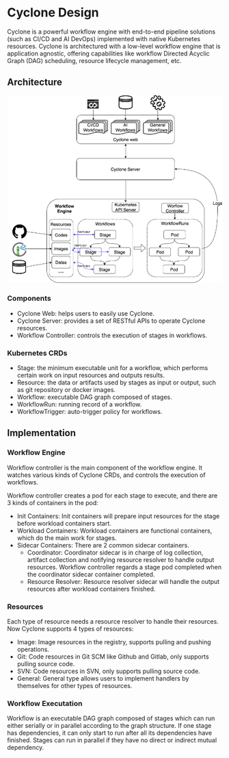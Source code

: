 # Cyclone Design

Cyclone is a powerful workflow engine with end-to-end pipeline solutions (such as CI/CD and AI DevOps) implemented with native Kubernetes resources. 
Cyclone is architectured with a low-level workflow engine that is application agnostic, offering capabilities like
workflow Directed Acyclic Graph (DAG) scheduling, resource lifecycle management, etc.

## Architecture

![Cyclone arch](images/cyclone-arch.png)

### Components

* Cyclone Web: helps users to easily use Cyclone.
* Cyclone Server: provides a set of RESTful APIs to operate Cyclone resources.
* Workflow Controller: controls the execution of stages in workflows.

### Kubernetes CRDs

* Stage: the minimum executable unit for a workflow, which performs certain work on input resources and outputs results.
* Resource: the data or artifacts used by stages as input or output, such as git repository or docker images.
* Workflow: executable DAG graph composed of stages.
* WorkflowRun: running record of a workflow.
* WorkflowTrigger: auto-trigger policy for workflows.

## Implementation

### Workflow Engine

Workflow controller is the main component of the workflow engine. It watches various kinds of Cyclone CRDs, and controls the execution of workflows.

Workflow controller creates a pod for each stage to execute, and there are 3 kinds of containers in the pod:

* Init Containers: Init containers will prepare input resources for the stage before workload containers start.
* Workload Containers: Workload containers are functional containers, which do the main work for stages.
* Sidecar Containers: There are 2 common sidecar containers.
  * Coordinator: Coordinator sidecar is in charge of log collection, artifact collection and notifying resource resolver to handle output resources.
    Workflow controller regards a stage pod completed when the coordinator sidecar container completed.
  * Resource Resolver: Resource resolver sidecar will handle the output resources after workload containers finished.

### Resources

Each type of resource needs a resource resolver to handle their resources. Now Cyclone supports 4 types of resources:

* Image: Image resources in the registry, supports pulling and pushing operations.
* Git: Code resources in Git SCM like Github and Gitlab, only supports pulling source code.
* SVN: Code resources in SVN, only supports pulling source code.
* General: General type allows users to implement handlers by themselves for other types of resources.

### Workflow Executation

Workflow is an executable DAG graph composed of stages which can run
either serially or in parallel according to the graph structure.  If
one stage has dependencies, it can only start to run after all its
dependencies have finished. Stages can run in parallel if they have no
direct or indirect mutual dependency.
